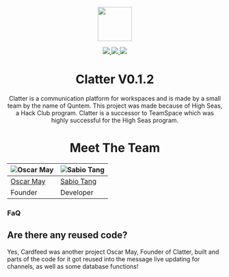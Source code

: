 <p align="center">
  <img src="https://clatter.quntem.co.uk/client/global/favicon.png" width="80" height="80">
</p>

<p align="center">
  <a href="https://github.com/Quntem/Clatter/releases">
    <img src="https://img.shields.io/github/v/release/Quntem/Clatter?style=for-the-badge">
  </a>
  <a href="#">
    <img src="https://img.shields.io/github/stars/Quntem/Clatter?style=for-the-badge">
  </a>

  <a href="https://github.com/Quntem/Clatter/blob/main/LICENSE">
    <img src="https://img.shields.io/github/license/Quntem/Clatter?style=for-the-badge">
  </a>
</p>

<h1 align="center">
  Clatter V0.1.2
</h1>

<p align="center">
  Clatter is a communication platform for workspaces and is made by a small team by the name of Quntem. This project was made because of High Seas, a Hack Club program. Clatter is a successor to TeamSpace which was highly successful for the High Seas program.
</p>

<h1 align="center">
  Meet The Team
</h1>

<!-- GITHUB CODE -->

| ![Oscar May](https://avatars.githubusercontent.com/u/67429870?v=4) | ![Sabio Tang](https://avatars.githubusercontent.com/u/124608899?v=4)
| --- | --- |
| [Oscar May](https://github.com/oscarmayreal) | [Sabio Tang](https://github.com/sabioofficial)
| Founder | Developer |

### FaQ
## Are there any reused code?
Yes, Cardfeed was another project Oscar May, Founder of Clatter, built and parts of the code for it got reused into the message live updating for channels, as well as some database functions!

